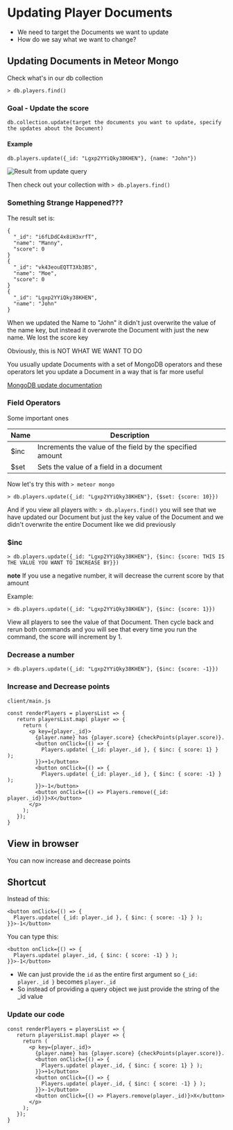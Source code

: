 # Updating Player Documents
* We need to target the Documents we want to update
* How do we say what we want to change?

## Updating Documents in Meteor Mongo
Check what's in our db collection

`> db.players.find()`

### Goal - Update the score
```
db.collection.update(target the documents you want to update, specify the updates about the Document)
```

#### Example

```
db.players.update({_id: "Lgxp2YYiQky38KHEN"}, {name: "John"})
```

![Result from update query](https://i.imgur.com/6dAlJCg.png)

Then check out your collection with `> db.players.find()`

### Something Strange Happened???
The result set is:

```
{
  "_id": "i6fLDdC4x8iH3xrfT",
  "name": "Manny",
  "score": 0
}
{
  "_id": "vk43eouEQTT3Xb3BS",
  "name": "Moe",
  "score": 0
}
{
  "_id": "Lgxp2YYiQky38KHEN",
  "name": "John"
}
```

When we updated the Name to "John" it didn't just overwrite the value of the name key, but instead it overwrote the Document with just the new name. We lost the score key

Obviously, this is NOT WHAT WE WANT TO DO

You usually update Documents with a set of MongoDB operators and these operators let you update a Document in a way that is far more useful

[MongoDB update documentation](https://docs.mongodb.com/manual/reference/operator/update/)

### Field Operators
Some important ones

Name | Description
|--- | ---
| $inc | Increments the value of the field by the specified amount
| $set | Sets the value of a field in a document

Now let's try this with `> meteor mongo`

`> db.players.update({_id: "Lgxp2YYiQky38KHEN"}, {$set: {score: 10}})`

And if you view all players with: `> db.players.find()` you will see that we have updated our Document but just the key value of the Document and we didn't overwrite the entire Document like we did previously

### $inc
`> db.players.update({_id: "Lgxp2YYiQky38KHEN"}, {$inc: {score: THIS IS THE VALUE YOU WANT TO INCREASE BY}})`

**note** If you use a negative number, it will decrease the current score by that amount

Example:

`> db.players.update({_id: "Lgxp2YYiQky38KHEN"}, {$inc: {score: 1}})`

View all players to see the value of that Document. Then cycle back and rerun both commands and you will see that every time you run the command, the score will increment by 1.

### Decrease a number
`> db.players.update({_id: "Lgxp2YYiQky38KHEN"}, {$inc: {score: -1}})`

### Increase and Decrease points
`client/main.js`

```
const renderPlayers = playersList => {
   return playersList.map( player => {
     return (
       <p key={player._id}>
         {player.name} has {player.score} {checkPoints(player.score)}.
         <button onClick={() => {
           Players.update( {_id: player._id }, { $inc: { score: 1} } );
         }}>+1</button>
         <button onClick={() => {
           Players.update( {_id: player._id }, { $inc: { score: -1} } );
         }}>-1</button>
         <button onClick={() => Players.remove({_id: player._id})}>X</button>
       </p>
     );
   });
}
```

## View in browser
You can now increase and decrease points

## Shortcut
Instead of this:

```
<button onClick={() => {
  Players.update( {_id: player._id }, { $inc: { score: -1} } );
}}>-1</button>
```

You can type this:

```
<button onClick={() => {
  Players.update( player._id, { $inc: { score: -1} } );
}}>-1</button>
```

* We can just provide the `id` as the entire first argument so `{_id: player._id }` becomes `player._id`
* So instead of providing a query object we just provide the string of the _id value

### Update our code
```
const renderPlayers = playersList => {
   return playersList.map( player => {
     return (
       <p key={player._id}>
         {player.name} has {player.score} {checkPoints(player.score)}.
         <button onClick={() => {
           Players.update( player._id, { $inc: { score: 1} } );
         }}>+1</button>
         <button onClick={() => {
           Players.update( player._id, { $inc: { score: -1} } );
         }}>-1</button>
         <button onClick={() => Players.remove(player._id)}>X</button>
       </p>
     );
   });
}
```

